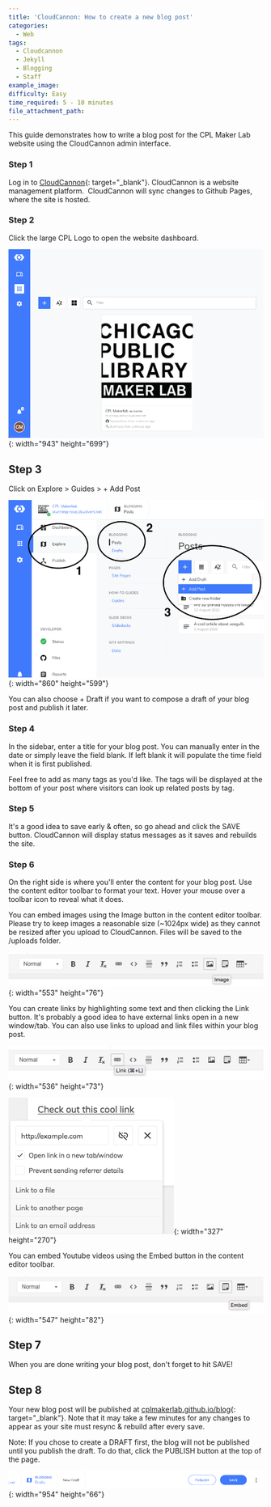 ```yaml
---
title: 'CloudCannon: How to create a new blog post'
categories:
  - Web
tags:
  - Cloudcannon
  - Jekyll
  - Blogging
  - Staff
example_image:
difficulty: Easy
time_required: 5 - 10 minutes
file_attachment_path:
---
```


This guide demonstrates how to write a blog post for the CPL Maker Lab website using the CloudCannon admin interface.

### Step 1

Log in to [CloudCannon](cloudcannon.com/){: target="_blank"}. CloudCannon is a website management platform.&nbsp; CloudCannon will sync changes to Github Pages, where the site is hosted.

### Step 2

Click the large CPL Logo to open the website dashboard.

![](/uploads/cloudcannon-how-to-create-a-new-blog-post/guides-cloudcannon-landing.png){: width="943" height="699"}

## Step 3

Click on Explore &gt; Guides &gt; + Add Post

![](/uploads/cloudcannon-how-to-create-a-new-blog-post/guides-add-blog-post.png){: width="860" height="599"}

You can also choose + Draft if you want to compose a draft of your blog post and publish it later.

### Step 4

In the sidebar, enter a title for your blog post. You can manually enter in the date or simply leave the field blank. If left blank it will populate the time field when it is first published.

Feel free to add as many tags as you'd like. The tags will be displayed at the bottom of your post where visitors can look up related posts by tag.

### Step 5

It's a good idea to save early & often, so go ahead and click the SAVE button. CloudCannon will display status messages as it saves and rebuilds the site.

### Step 6

On the right side is where you'll enter the content for your blog post. Use the content editor toolbar to format your text. Hover your mouse over a toolbar icon to reveal what it does.

You can embed images using the Image button in the content editor toolbar. Please try to keep images a reasonable size (~1024px wide) as they cannot be resized after you upload to CloudCannon. Files will be saved to the /uploads folder.

![](/uploads/cloudcannon-how-to-create-a-new-blog-post/guides-images.png){: width="553" height="76"}

You can create links by highlighting some text and then clicking the Link button. It's probably a good idea to have external links open in a new window/tab. You can also use links to upload and link files within your blog post.

![](/uploads/cloudcannon-how-to-create-a-new-blog-post/guides-link-icon.png){: width="536" height="73"}

![](/uploads/cloudcannon-how-to-create-a-new-blog-post/guides-link.png){: width="327" height="270"}

You can embed Youtube videos using the Embed button in the content editor toolbar.

![](/uploads/cloudcannon-how-to-create-a-new-blog-post/guides-embed.png){: width="547" height="82"}

## Step 7

When you are done writing your blog post, don't forget to hit SAVE\!

## Step 8

Your new blog post will be published at [cplmakerlab.github.io/blog](http://cplmakerlab.github.io/blog){: target="_blank"}. Note that it may take a few minutes for any changes to appear as your site must resync & rebuild after every save.

Note: If you chose to create a DRAFT first, the blog will not be published until you publish the draft. To do that, click the PUBLISH button at the top of the page.

![](/uploads/cloudcannon-how-to-create-a-new-blog-post/guides-publish-draft.png){: width="954" height="66"}